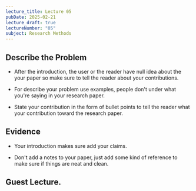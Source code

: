 ```yaml
---
lecture_title: Lecture 05
pubDate: 2025-02-21
lecture_draft: true
lectureNumber: "05"
subject: Research Methods
---
```

## Describe the Problem

*   After the introduction, the user or the reader have null idea about the your paper so make sure to tell the reader about your contributions.
    
*   For describe your problem use examples, people don't under what you're saying in your research paper.
    
*   State your contribution in the form of bullet points to tell the reader what your contribution toward the research paper.
    

## Evidence

*   Your introduction makes sure add your claims.
    
*   Don't add a notes to your paper, just add some kind of reference to make sure if things are neat and clean.
    

## Guest Lecture.